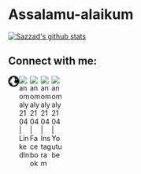 # Assalamu-alaikum

[![Sazzad's github stats](https://github-readme-stats.vercel.app/api?username=sazzadshopno&show_icons=true)](https://github.com/sazzadshopno)


 ## Connect with me:

[<img align="left" alt="blog.uditagarwal.com" width="22px" src="https://raw.githubusercontent.com/iconic/open-iconic/master/svg/globe.svg" />][website]
[<img align="left" alt="anomaly2104 | LinkedIn" width="22px" src="https://cdn.jsdelivr.net/npm/simple-icons@v3/icons/linkedin.svg" />][linkedin]
[<img align="left" alt="anomaly2104 | Facebook" width="22px" src="https://cdn.jsdelivr.net/npm/simple-icons@v3/icons/facebook.svg" />][facebook]
[<img align="left" alt="anomaly2104 | Instagram" width="22px" src="https://cdn.jsdelivr.net/npm/simple-icons@v3/icons/instagram.svg" />][instagram]
[<img align="left" alt="anomaly2104 | Youtube" width="22px" src="https://cdn.jsdelivr.net/npm/simple-icons@v3/icons/youtube.svg" />][youtube]

[website]: https://sazzadshopno.github.io/
[instagram]: https://instagram.com/sazzadshopno
[facebook]: https://www.facebook.com/sazzadshopno
[youtube]: https://www.youtube.com/channel/UCt--EnziyA88Y9rA68GhPew
[linkedin]: https://www.linkedin.com/in/sazzadshopno
